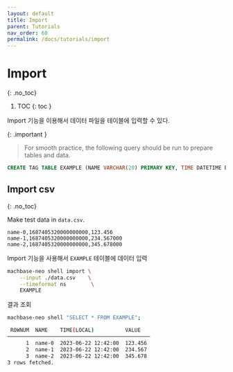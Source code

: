 ```yaml
---
layout: default
title: Import
parent: Tutorials
nav_order: 60
permalink: /docs/tutorials/import
---
```


# Import
{: .no_toc}

1. TOC
{: toc }

Import 기능을 이용해서 데이터 파일을 테이블에 입력할 수 있다.

{: .important }
> For smooth practice, the following query should be run to prepare tables and data.
>
```sql
CREATE TAG TABLE EXAMPLE (NAME VARCHAR(20) PRIMARY KEY, TIME DATETIME BASETIME, VALUE DOUBLE SUMMARIZED);
```
>

## Import csv
{: .no_toc}

Make test data in `data.csv`.

```
name-0,1687405320000000000,123.456
name-1,1687405320000000000,234.567000
name-2,1687405320000000000,345.678000
```

Import 기능을 사용해서 `EXAMPLE` 테이블에 데이터 입력

```sh
machbase-neo shell import \
    --input ./data.csv    \
    --timeformat ns        \
    EXAMPLE
```

결과 조회

```sh
machbase-neo shell "SELECT * FROM EXAMPLE";

 ROWNUM  NAME    TIME(LOCAL)          VALUE   
──────────────────────────────────────────────
      1  name-0  2023-06-22 12:42:00  123.456 
      2  name-1  2023-06-22 12:42:00  234.567 
      3  name-2  2023-06-22 12:42:00  345.678 
3 rows fetched.
```

